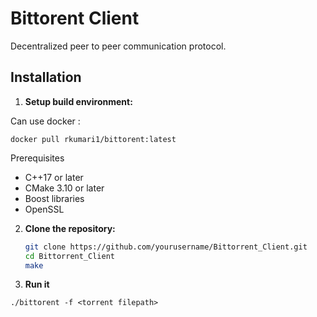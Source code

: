 # Bittorent Client
Decentralized peer to peer communication protocol. 

## Installation

1. **Setup build environment:**

Can use docker : 
```
docker pull rkumari1/bittorent:latest
```

Prerequisites
- C++17 or later
- CMake 3.10 or later
- Boost libraries
- OpenSSL

2. **Clone the repository:**
   ```bash
   git clone https://github.com/yourusername/Bittorrent_Client.git
   cd Bittorrent_Client
   make

3. **Run it**
```
./bittorent -f <torrent filepath>
```

